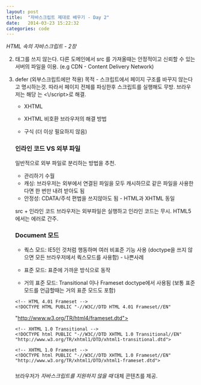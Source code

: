 ```yaml
---
layout: post
title:  "자바스크립트 제대로 배우기 - Day 2"
date:   2014-03-23 15:22:32
categories: code
---
```


*HTML 속의 자바스크립트 - 2장*

2.	<script> 주요 속성

+	src
	외부파일의 위치 지정. 외부 파일에는 <scrpt></script> 태그를 쓰지 않는다.
	다른 도메인에서 src 를 가져올때는 안정적이고 신뢰할 수 있는 서버의 파일을 이용. (e.g CDN - Content Delivery Network)

+	defer (외부스크립트에만 적용)
	목적 - 스크립트에서 페이지 구조를 바꾸지 않는다고 명시하는것. 따라서 페이지 전체를 파싱한후 스크립트를 실행해도 무방.
	브라우저는 해당 <script>를 만나는 즉시 코드를 내려받지만 실행은 지연. (</html> 태그를 만날때 실행)
	HTML5 명세:  첫번째 <script>가 두번째 <script>보다 먼저 실행. 둘다 DOMContentLoaded 이벤트 보다 먼저 실행. (그러나 지연시킨 스크립트가 항상 순서대로 실행된다는 보장이 없음으로  <script>는 하나만 쓰기를 추천.

+	async (외부스크립트에만 적용)
	목적 - 스크립트를 모두 내려받아 실행할 때까지 기다릴 필요없이 페이지 렌더링을 시작, 앞선 스크립트 파일을 기다리지않고 뒤에있는 스크립트 파일을 내려받아 실행해도 좋다고 명시하는것. 
	각 js 파일 사이에 의존성이 있어서는 안되므로 DOM을 조작하는 스크립트는 async 로 불러오지 않는편이 좋음.

+	type: 스크립트 언어의 콘텐츠 타입(MIME Type)을 지정.
	기본값 "text/javascript" 생략가능.

###	태그 위치

CSS, JS 를 한곳에서 관리하기위하여 <head> 안의 쓰는것인 일반적이었음. - 문제점 자바스크립트 코드를 받아 파싱하고 해석할때까지 페이지 렌더링이 멈추게 됨. 브라우저는 <body>를 만나면서 렌더링을 시작하기 때문에 자바스크립트의 볼륨이 크면 페이지 렌더링이 지연됨. 

해결: 자바스크립트 코드를 <body> 안에 페이지 콘텐츠 마지막에 쓴다. 브라우저는 페이지 렌더링을 마친후 자바스크립트 코드를 처리한다.

###	문법

인라인 자바스크립트:
<script> 안에 직접 작성한 코드. 위에서부터 해석. 스크립트안의 </script> 는 <\/script>로 해결.

+	XHTML
	<script type="text/javascript">
		<![CDATA[
			alert("Hello World");
		]]>
	</script>

+	XHTML 비호환 브라우저의 해결 방법
	<script type="text/javascript">
	**//**<![CDATA[
		alert("Hello World");
	**//**]]>
	</script>

+	구식 (더 이상 필요하지 않음)
<script> 요소를 지원하지 않는 브라우저에서 인라이 자바스크립트를 숨기는 방법 - XHTML 모드에서는 스크립트 무시
	<script><!--
		alert("Hello World");
	//--></script>

### 인라인 코드 VS 외부 파일

일반적으로 외부 파일로 분리하는 방법을 추천.
-	관리하기 수월
-	캐싱: 브라우저는 외부에서 연결된 파일을 모두 캐시하므로 같은 파일을 사용한다면 한 번만 내려 받아도 됨
-	안정성:  CDATA/주석 편법을 쓰지않아도 됨 - HTML과 XHTML 동일

src + 인라인 코드
브라우저는 외부파일은 실행하고 인라인 코드는 무시. HTML5에서는 에러로 간주.

### Document 모드

+	쿽스 모드: IE5인 것처럼 행동하며 여러 비표준 기능 사용 (doctype을 쓰지 않으면 모든 브라우저에서 쿽스모드를 사용함) - 나쁜사례

+	표준 모드: 표준에 가까운 방식으로 동작
	<!--	HTML 4.01 Strict	-->
	<!DOCTYPE HTML PUBLIC "-//W3C//DTD HTML 4.01//EN" "http://www.w3.org/TR/html4/strict.dtd">

	<!-- XHTML 1.0 Strict -->
	<!DOCTYPE HTML PUBLIC "-//W3C//DTD XHTML 1.0 Strict//EN" "http://www.w3.org/TR/xhtml1/xhtml1-strict.dtd">

	<!-- HTML5 -->
	**<!DOCTYPE html>**

+	거의 표준 모드: Transitional 이나 Frameset doctype에서 사용됨 (보통 표준모드를 언급할때는 거의 표준 모드도 포함)

<!-- HTML 4.01 Transitional -->
<!DOCTYPE HTML PUBLIC "-//W3C//DTD HTML 4.01 Transitional//EN" "http://www.w3.org/TR/html4/loose.dtd">

	<!-- HTML 4.01 Frameset -->
	<!DOCTYPE HTML PUBLIC "-//W3C//DTD HTML 4.01 Frameset//EN"
"http://www.w3.org/TR/html4/frameset.dtd">

	<!-- XHTML 1.0 Transitional -->
	<!DOCTYPE html PUBLIC "-//W3C//DTD XHTML 1.0 Transitional//EN" "http://www.w3.org/TR/xhtml1/DTD/xhtml1-transitional.dtd">

	<!-- XHTML 1.0 Frameset -->
	<!DOCTYPE html PUBLIC "-//W3C//DTD XHTML 1.0 Frameset//EN" "http://www.w3.org/TR/xhtml1/DTD/xhtml1-frameset.dtd">

###	<noscript>

브라우저가 *자바스크립트를 지원하지 않을 때* 대체 콘텐츠를 제공.
<script>를 제외한 모든 HTML 요소를 포함 가능.